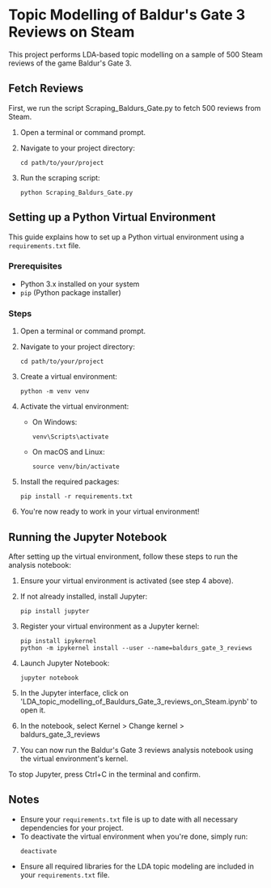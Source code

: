 # Topic Modelling of Baldur's Gate 3 Reviews on Steam

This project performs LDA-based topic modelling on a sample of 500 Steam reviews of the game Baldur's Gate 3.

## Fetch Reviews

First, we run the script Scraping_Baldurs_Gate.py to fetch 500 reviews from Steam.

1. Open a terminal or command prompt.

2. Navigate to your project directory:
   ```
   cd path/to/your/project
   ``` 

3. Run the scraping script:
   ```
   python Scraping_Baldurs_Gate.py
   ```

## Setting up a Python Virtual Environment

This guide explains how to set up a Python virtual environment using a `requirements.txt` file.

### Prerequisites

- Python 3.x installed on your system
- `pip` (Python package installer)

### Steps

1. Open a terminal or command prompt.

2. Navigate to your project directory:
   ```
   cd path/to/your/project
   ```

3. Create a virtual environment:
   ```
   python -m venv venv
   ```

4. Activate the virtual environment:
   - On Windows:
     ```
     venv\Scripts\activate
     ```
   - On macOS and Linux:
     ```
     source venv/bin/activate
     ```

5. Install the required packages:
   ```
   pip install -r requirements.txt
   ```

6. You're now ready to work in your virtual environment!

## Running the Jupyter Notebook

After setting up the virtual environment, follow these steps to run the analysis notebook:

1. Ensure your virtual environment is activated (see step 4 above).

2. If not already installed, install Jupyter:
   ```
   pip install jupyter
   ```

3. Register your virtual environment as a Jupyter kernel:
   ```
   pip install ipykernel
   python -m ipykernel install --user --name=baldurs_gate_3_reviews
   ```

4. Launch Jupyter Notebook:
   ```
   jupyter notebook
   ```

5. In the Jupyter interface, click on 'LDA_topic_modelling_of_Bauldurs_Gate_3_reviews_on_Steam.ipynb' to open it.

6. In the notebook, select Kernel > Change kernel > baldurs_gate_3_reviews

7. You can now run the Baldur's Gate 3 reviews analysis notebook using the virtual environment's kernel.

To stop Jupyter, press Ctrl+C in the terminal and confirm.

## Notes

- Ensure your `requirements.txt` file is up to date with all necessary dependencies for your project.
- To deactivate the virtual environment when you're done, simply run:
  ```
  deactivate
  ```
- Ensure all required libraries for the LDA topic modeling are included in your `requirements.txt` file.

